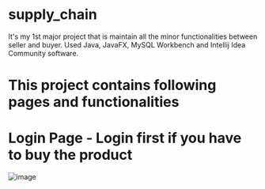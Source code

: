 # supply_chain
It's my 1st major project that is maintain all the minor functionalities between seller and buyer.
Used Java, JavaFX, MySQL Workbench and Intellij Idea Community software.
# This project contains following pages and functionalities
# Login Page - Login first if you have to buy the product
![image](https://user-images.githubusercontent.com/114922622/206217950-d91467fb-859b-49a4-80b3-2b13903a02e8.png)
